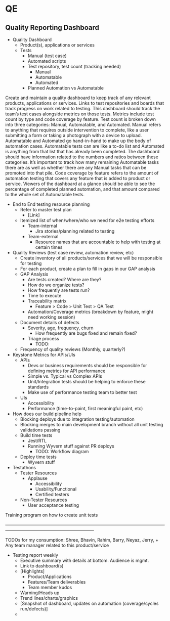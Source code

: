# QE

## Quality Reporting Dashboard

-   Quality Dashboard
    -   Product(s), applications or services
    -   Tests
        -   Manual (test case)
        -   Automated scripts
        -   Test repository, test count (tracking needed)
            -   Manual
            -   Automatable
            -   Automated
        -   Planned Automation vs Automatable

Create and maintain a quality dashboard to keep track of any relevant products, applications or services. Links to test repositories and boards that track progress on work related to testing. This dashboard should track the team’s test cases alongside metrics on those tests. Metrics include test count by type and code coverage by feature.
Test count is broken down into three categories: Manual, Automatable, and Automated. Manual refers to anything that requires outside intervention to complete, like a user submitting a form or taking a photograph with a device to upload. Automatable and Automated go hand-in-hand to make up the body of automation cases. Automatable tests can are like a to-do list and Automated is anything from that list that has already been completed. The dashboard should have information related to the numbers and ratios between these categories. It’s important to track how many remaining Automatable tasks there are as well as whether there are any Manual tasks that can be promoted into that pile.
Code coverage by feature refers to the amount of automation testing that covers any feature that is added to product or service. Viewers of the dashboard at a glance should be able to see the percentage of completed planned automation, and that amount compared to the whole set of Automatable tests.

-   End to End testing resource planning
    -   Refer to master test plan
        -   [Link]
    -   Itemized list of when/where/who we need for e2e testing efforts
        -   Team-internal
            -   Jira stories/planning related to testing
        -   Team-external
            -   Resource names that are accountable to help with testing at certain times
-   Quality Reviews (test case review, automation review, etc)
    -   Create inventory of all products/services that we will be responsible for testing
    -   For each product, create a plan to fill in gaps in our GAP analysis
    -   GAP Analysis
        -   Are tests created? Where are they?
        -   How do we organize tests?
        -   How frequently are tests run?
        -   Time to execute
        -   Traceability matrix
            -   Feature > Code > Unit Test > QA Test
        -   Automation/Coverage metrics (breakdown by feature, might need working session)
    -   Document details of defects
        -   Severity, age, frequency, churn
            -   How frequently are bugs fixed and remain fixed?
        -   Triage process
            -   TODO:
    -   Frequency of quality reviews (Monthly, quarterly?)
-   Keystone Metrics for APIs/UIs
    -   APIs
        -   Devs or business requirements should be responsible for defining metrics for API performance
        -   Simple vs. Typical vs Complex APIs
        -   Unit/Integration tests should be helping to enforce these standards
        -   Make use of performance testing team to better test
    -   UIs
        -   Accessibility
        -   Performance (time-to-paint, first meaningful paint, etc)
-   How does our build pipeline help
    -   Blocking deploys due to integration testing/automation
    -   Blocking merges to main development branch without all unit testing validations passing
    -   Build time tests
        -   Jest/RTL
        -   Running Wyvern stuff against PR deploys
            -   TODO: Workflow diagram
    -   Deploy time tests
        -   Wyvern stuff
-   Testathons
    -   Tester Resources
        -   Applause
            -   Accessibility
            -   Usability/Functional
            -   Certified testers
    -   Non-Tester Resources
        -   User acceptance testing

Training program on how to create unit tests

————————————————————————————————————————————————————————

TODOs for my consumption:
Shree, Bhavin, Rahim, Barry, Neyaz, Jerry, + Any team manager related to this product/service

-   Testing report weekly
    -   Executive summary with details at bottom. Audience is mgmt.
    -   Link to dashboard(s)
    -   [Highlights]
        -   Product/Applications
        -   Features/Team deliverables
        -   Team member kudos
    -   Warning/Heads up
    -   Trend lines/charts/graphics
    -   [Snapshot of dashboard, updates on automation (coverage/cycles run/defects)]
    -
